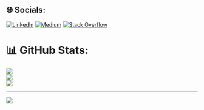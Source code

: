 
## 🌐 Socials:
[![LinkedIn](https://img.shields.io/badge/LinkedIn-%230077B5.svg?logo=linkedin&logoColor=white)](https://linkedin.com/in/dwisulfahnur) [![Medium](https://img.shields.io/badge/Medium-12100E?logo=medium&logoColor=white)](https://medium.com/@dwisulfahnur) [![Stack Overflow](https://img.shields.io/badge/-Stackoverflow-FE7A16?logo=stack-overflow&logoColor=white)](https://stackoverflow.com/users/7026482) 

# 📊 GitHub Stats:
![](https://github-readme-stats.vercel.app/api?username=dwisulfahnur&theme=dark&hide_border=false&include_all_commits=false&count_private=false)<br/>
![](https://nirzak-streak-stats.vercel.app/?user=dwisulfahnur&theme=dark&hide_border=false)<br/>
![](https://github-readme-stats.vercel.app/api/top-langs/?username=dwisulfahnur&theme=dark&hide_border=false&include_all_commits=false&count_private=false&layout=compact)

---
[![](https://visitcount.itsvg.in/api?id=dwisulfahnur&icon=0&color=1)](https://visitcount.itsvg.in)

